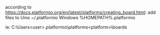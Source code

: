 according to https://docs.platformio.org/en/latest/platforms/creating_board.html:
  add files to 
    Unix ~/.platformio
    Windows %HOMEPATH%\.platformio
    
ie:
C:\Users\<user>\.platformio\platforms\<platform>\boards
